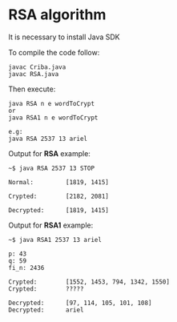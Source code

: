 # RSA algorithm

It is necessary to install Java SDK

To compile the code follow:

	javac Criba.java
	javac RSA.java

Then execute:

	java RSA n e wordToCrypt
	or
	java RSA1 n e wordToCrypt

	e.g:
	java RSA 2537 13 ariel

Output for **RSA** example:

	~$ java RSA 2537 13 STOP

	Normal:         [1819, 1415]

	Crypted:        [2182, 2081]

	Decrypted:      [1819, 1415]

Output for **RSA1** example:

	~$ java RSA1 2537 13 ariel

	p: 43
	q: 59
	fi_n: 2436

	Crypted:        [1552, 1453, 794, 1342, 1550]
	Crypted:        ?????

	Decrypted:      [97, 114, 105, 101, 108]     
	Decrypted:      ariel
